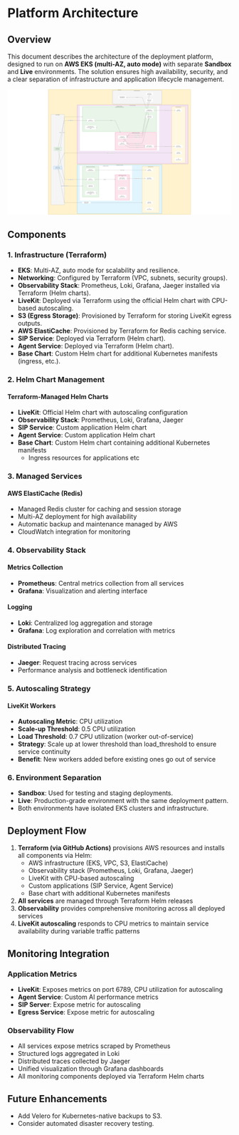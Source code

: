 # Platform Architecture

## Overview

This document describes the architecture of the deployment platform, designed to run on **AWS EKS (multi-AZ, auto mode)** with separate **Sandbox** and **Live** environments. The solution ensures high availability, security, and a clear separation of infrastructure and application lifecycle management.

![alt text](architecture.png)

## Components

### 1. **Infrastructure (Terraform)**
- **EKS**: Multi-AZ, auto mode for scalability and resilience.
- **Networking**: Configured by Terraform (VPC, subnets, security groups).
- **Observability Stack**: Prometheus, Loki, Grafana, Jaeger installed via Terraform (Helm charts).
- **LiveKit**: Deployed via Terraform using the official Helm chart with CPU-based autoscaling.
- **S3 (Egress Storage)**: Provisioned by Terraform for storing LiveKit egress outputs.
- **AWS ElastiCache**: Provisioned by Terraform for Redis caching service.
- **SIP Service**: Deployed via Terraform (Helm chart).
- **Agent Service**: Deployed via Terraform (Helm chart).
- **Base Chart**: Custom Helm chart for additional Kubernetes manifests (ingress, etc.).


### 2. **Helm Chart Management**

#### **Terraform-Managed Helm Charts**
- **LiveKit**: Official Helm chart with autoscaling configuration
- **Observability Stack**: Prometheus, Loki, Grafana, Jaeger
- **SIP Service**: Custom application Helm chart
- **Agent Service**: Custom application Helm chart  
- **Base Chart**: Custom Helm chart containing additional Kubernetes manifests
  - Ingress resources for applications etc

### 3. **Managed Services**
#### **AWS ElastiCache (Redis)**
- Managed Redis cluster for caching and session storage
- Multi-AZ deployment for high availability
- Automatic backup and maintenance managed by AWS
- CloudWatch integration for monitoring



### 4. **Observability Stack**
#### **Metrics Collection**
- **Prometheus**: Central metrics collection from all services
- **Grafana**: Visualization and alerting interface

#### **Logging**
- **Loki**: Centralized log aggregation and storage
- **Grafana**: Log exploration and correlation with metrics

#### **Distributed Tracing**
- **Jaeger**: Request tracing across services
- Performance analysis and bottleneck identification



### 5. **Autoscaling Strategy**
#### **LiveKit Workers**
- **Autoscaling Metric**: CPU utilization
- **Scale-up Threshold**: 0.5 CPU utilization
- **Load Threshold**: 0.7 CPU utilization (worker out-of-service)
- **Strategy**: Scale up at lower threshold than load_threshold to ensure service continuity
- **Benefit**: New workers added before existing ones go out of service


### 6. **Environment Separation**
- **Sandbox**: Used for testing and staging deployments.
- **Live**: Production-grade environment with the same deployment pattern.
- Both environments have isolated EKS clusters and infrastructure.



## Deployment Flow
1. **Terraform (via GitHub Actions)** provisions AWS resources and installs all components via Helm:
   - AWS infrastructure (EKS, VPC, S3, ElastiCache)
   - Observability stack (Prometheus, Loki, Grafana, Jaeger)
   - LiveKit with CPU-based autoscaling
   - Custom applications (SIP Service, Agent Service)
   - Base chart with additional Kubernetes manifests
2. **All services** are managed through Terraform Helm releases
3. **Observability** provides comprehensive monitoring across all deployed services
4. **LiveKit autoscaling** responds to CPU metrics to maintain service availability during variable traffic patterns


## Monitoring Integration

### Application Metrics
- **LiveKit**: Exposes metrics on port 6789, CPU utilization for autoscaling
- **Agent Service**: Custom AI performance metrics
- **SIP Server**: Expose metric for autoscaling 
- **Egress Service**:  Expose metric for autoscaling 

### Observability Flow
- All services expose metrics scraped by Prometheus
- Structured logs aggregated in Loki
- Distributed traces collected by Jaeger
- Unified visualization through Grafana dashboards
- All monitoring components deployed via Terraform Helm charts



## Future Enhancements
- Add Velero for Kubernetes-native backups to S3.
- Consider automated disaster recovery testing.
